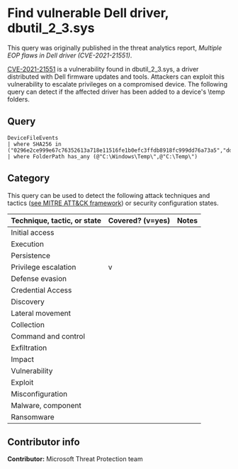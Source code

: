 # Find vulnerable Dell driver, dbutil_2_3.sys

This query was originally published in the threat analytics report, *Multiple EOP flaws in Dell driver (CVE-2021-21551)*.

[CVE-2021-21551](https://nvd.nist.gov/vuln/detail/CVE-2021-21551) is a vulnerability found in dbutil_2_3.sys, a driver distributed with Dell firmware updates and tools. Attackers can exploit this vulnerability to escalate privileges on a compromised device. The following query can detect if the affected driver has been added to a device's \temp folders.

## Query

```kusto
DeviceFileEvents 
| where SHA256 in ("0296e2ce999e67c76352613a718e11516fe1b0efc3ffdb8918fc999dd76a73a5","ddbf5ecca5c8086afde1fb4f551e9e6400e94f4428fe7fb5559da5cffa654cc1","552c297d6d7992f8b95287ac6e16f2169b6e629cb6ae0ee42036f093c36142d4","4c727e430fb72f6942768cd1662b4aefda32f10bde43c7232da6713bb5c98bc0","87e38e7aeaaaa96efe1a74f59fca8371de93544b7af22862eb0e574cec49c7c3")
| where FolderPath has_any (@"C:\Windows\Temp\",@"C:\Temp\")

```

## Category

This query can be used to detect the following attack techniques and tactics ([see MITRE ATT&CK framework](https://attack.mitre.org/)) or security configuration states.

| Technique, tactic, or state | Covered? (v=yes) | Notes |
|------------------------|----------|-------|
| Initial access |  |  |
| Execution |  |  |
| Persistence |  |  |
| Privilege escalation | v |  |
| Defense evasion |  |  |
| Credential Access |  |  |
| Discovery |  |  |
| Lateral movement |  |  |
| Collection |  |  |
| Command and control |  |  |
| Exfiltration |  |  |
| Impact |  |  |
| Vulnerability |  |  |
| Exploit |  |  |
| Misconfiguration |  |  |
| Malware, component |  |  |
| Ransomware |  |  |

## Contributor info

**Contributor:** Microsoft Threat Protection team
